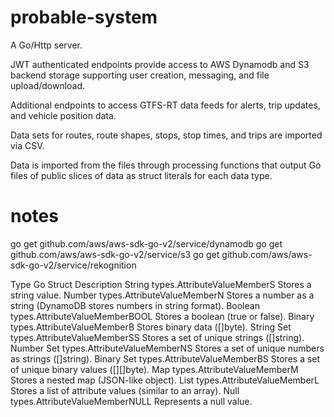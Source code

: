 # probable-system

A Go/Http server.

JWT authenticated endpoints provide access to AWS Dynamodb and S3 backend storage supporting user creation, messaging, and file upload/download.

Additional endpoints to access GTFS-RT data feeds for alerts, trip updates, and vehicle position data.

Data sets for routes, route shapes, stops, stop times, and trips are imported via CSV.

Data is imported from the files through processing functions that output Go files of public slices of data as struct literals for each data type.

# notes

go get github.com/aws/aws-sdk-go-v2/service/dynamodb
go get github.com/aws/aws-sdk-go-v2/service/s3
go get github.com/aws/aws-sdk-go-v2/service/rekognition

Type	Go Struct	Description
String	types.AttributeValueMemberS	Stores a string value.
Number	types.AttributeValueMemberN	Stores a number as a string (DynamoDB stores numbers in string format).
Boolean	types.AttributeValueMemberBOOL	Stores a boolean (true or false).
Binary	types.AttributeValueMemberB	Stores binary data ([]byte).
String Set	types.AttributeValueMemberSS	Stores a set of unique strings ([]string).
Number Set	types.AttributeValueMemberNS	Stores a set of unique numbers as strings ([]string).
Binary Set	types.AttributeValueMemberBS	Stores a set of unique binary values ([][]byte).
Map	types.AttributeValueMemberM	Stores a nested map (JSON-like object).
List	types.AttributeValueMemberL	Stores a list of attribute values (similar to an array).
Null	types.AttributeValueMemberNULL	Represents a null value.